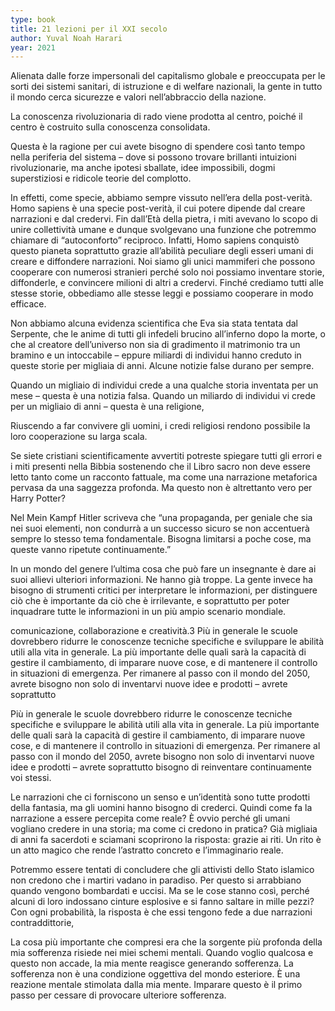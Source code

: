 ```yaml
---
type: book
title: 21 lezioni per il XXI secolo
author: Yuval Noah Harari
year: 2021
---
```


Alienata dalle forze impersonali del capitalismo globale e preoccupata per le sorti dei sistemi sanitari, di istruzione e di welfare nazionali, la gente in tutto il mondo cerca sicurezze e valori nell’abbraccio della nazione.

La conoscenza rivoluzionaria di rado viene prodotta al centro, poiché il centro è costruito sulla conoscenza consolidata.

Questa è la ragione per cui avete bisogno di spendere così tanto tempo nella periferia del sistema – dove si possono trovare brillanti intuizioni rivoluzionarie, ma anche ipotesi sballate, idee impossibili, dogmi superstiziosi e ridicole teorie del complotto.

In effetti, come specie, abbiamo sempre vissuto nell’era della post-verità. Homo sapiens è una specie post-verità, il cui potere dipende dal creare narrazioni e dal credervi. Fin dall’Età della pietra, i miti avevano lo scopo di unire collettività umane e dunque svolgevano una funzione che potremmo chiamare di “autoconforto” reciproco. Infatti, Homo sapiens conquistò questo pianeta soprattutto grazie all’abilità peculiare degli esseri umani di creare e diffondere narrazioni. Noi siamo gli unici mammiferi che possono cooperare con numerosi stranieri perché solo noi possiamo inventare storie, diffonderle, e convincere milioni di altri a credervi. Finché crediamo tutti alle stesse storie, obbediamo alle stesse leggi e possiamo cooperare in modo efficace.

Non abbiamo alcuna evidenza scientifica che Eva sia stata tentata dal Serpente, che le anime di tutti gli infedeli brucino all’inferno dopo la morte, o che al creatore dell’universo non sia di gradimento il matrimonio tra un bramino e un intoccabile – eppure miliardi di individui hanno creduto in queste storie per migliaia di anni. Alcune notizie false durano per sempre.

Quando un migliaio di individui crede a una qualche storia inventata per un mese – questa è una notizia falsa. Quando un miliardo di individui vi crede per un migliaio di anni – questa è una religione,

Riuscendo a far convivere gli uomini, i credi religiosi rendono possibile la loro cooperazione su larga scala.

Se siete cristiani scientificamente avvertiti potreste spiegare tutti gli errori e i miti presenti nella Bibbia sostenendo che il Libro sacro non deve essere letto tanto come un racconto fattuale, ma come una narrazione metaforica pervasa da una saggezza profonda. Ma questo non è altrettanto vero per Harry Potter?

Nel Mein Kampf Hitler scriveva che “una propaganda, per geniale che sia nei suoi elementi, non condurrà a un successo sicuro se non accentuerà sempre lo stesso tema fondamentale. Bisogna limitarsi a poche cose, ma queste vanno ripetute continuamente.”

In un mondo del genere l’ultima cosa che può fare un insegnante è dare ai suoi allievi ulteriori informazioni. Ne hanno già troppe. La gente invece ha bisogno di strumenti critici per interpretare le informazioni, per distinguere ciò che è importante da ciò che è irrilevante, e soprattutto per poter inquadrare tutte le informazioni in un più ampio scenario mondiale.

comunicazione, collaborazione e creatività.3 Più in generale le scuole dovrebbero ridurre le conoscenze tecniche specifiche e sviluppare le abilità utili alla vita in generale. La più importante delle quali sarà la capacità di gestire il cambiamento, di imparare nuove cose, e di mantenere il controllo in situazioni di emergenza. Per rimanere al passo con il mondo del 2050, avrete bisogno non solo di inventarvi nuove idee e prodotti – avrete soprattutto

Più in generale le scuole dovrebbero ridurre le conoscenze tecniche specifiche e sviluppare le abilità utili alla vita in generale. La più importante delle quali sarà la capacità di gestire il cambiamento, di imparare nuove cose, e di mantenere il controllo in situazioni di emergenza. Per rimanere al passo con il mondo del 2050, avrete bisogno non solo di inventarvi nuove idee e prodotti – avrete soprattutto bisogno di reinventare continuamente voi stessi.

Le narrazioni che ci forniscono un senso e un’identità sono tutte prodotti della fantasia, ma gli uomini hanno bisogno di crederci. Quindi come fa la narrazione a essere percepita come reale? È ovvio perché gli umani vogliano credere in una storia; ma come ci credono in pratica? Già migliaia di anni fa sacerdoti e sciamani scoprirono la risposta: grazie ai riti. Un rito è un atto magico che rende l’astratto concreto e l’immaginario reale.

Potremmo essere tentati di concludere che gli attivisti dello Stato islamico non credono che i martiri vadano in paradiso. Per questo si arrabbiano quando vengono bombardati e uccisi. Ma se le cose stanno così, perché alcuni di loro indossano cinture esplosive e si fanno saltare in mille pezzi? Con ogni probabilità, la risposta è che essi tengono fede a due narrazioni contraddittorie,

La cosa più importante che compresi era che la sorgente più profonda della mia sofferenza risiede nei miei schemi mentali. Quando voglio qualcosa e questo non accade, la mia mente reagisce generando sofferenza. La sofferenza non è una condizione oggettiva del mondo esteriore. È una reazione mentale stimolata dalla mia mente. Imparare questo è il primo passo per cessare di provocare ulteriore sofferenza.